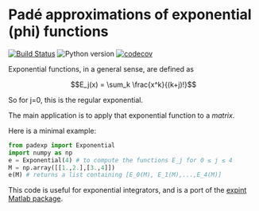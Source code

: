 # Padé approximations of exponential (phi) functions

[![Build Status](https://github.com/olivierverdier/padexp/actions/workflows/python_package.yml/badge.svg?branch=main)](https://github.com/olivierverdier/padexp/actions/workflows/python_package.yml?query=branch%3Amain)
![Python version](https://img.shields.io/badge/python-3.9,_3.10,_3.11,_3.12-blue.svg?style=flat-square)
[![codecov](https://codecov.io/github/olivierverdier/padexp/graph/badge.svg?token=Ea4XsTXw6A)](https://codecov.io/github/olivierverdier/padexp)


Exponential functions, in a general sense, are defined as

```math
E_j(x) = \sum_k \frac{x^k}{(k+j)!}
```

So for j=0, this is the regular exponential.

The main application is to apply that exponential function to a *matrix*.

Here is a minimal example:

```python
from padexp import Exponential
import numpy as np
e = Exponential(4) # to compute the functions E_j for 0 ≤ j ≤ 4
M = np.array([[1.,2.],[3.,4]])
e(M) # returns a list containing [E_0(M), E_1(M),...,E_4(M)]
```
This code is useful for exponential integrators, and is a port of the [expint Matlab package](https://dl.acm.org/doi/10.1145/1206040.1206044).
